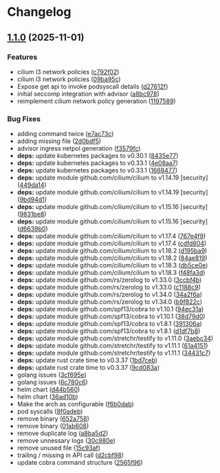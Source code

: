 # Changelog

## [1.1.0](https://github.com/kguardian-dev/kguardian/compare/advisor/v1.0.0...advisor/v1.1.0) (2025-11-01)


### Features

* cilium l3 network policies ([c792f02](https://github.com/kguardian-dev/kguardian/commit/c792f020b9c7280aec4922c34eff863791296a5c))
* cilium l3 network policies ([09ba95c](https://github.com/kguardian-dev/kguardian/commit/09ba95c589cab1aeae83aea27186035063a24ce1))
* Expose get api to invoke podsyscall details ([d27612f](https://github.com/kguardian-dev/kguardian/commit/d27612feff19fe07fe5411bbed09e11c1dd18e91))
* initial seccomp integration with advisor ([a8bc978](https://github.com/kguardian-dev/kguardian/commit/a8bc978d36595134400d733331249a6586d14f44))
* reimplement cilium network policy generation ([1197589](https://github.com/kguardian-dev/kguardian/commit/1197589c0e2a40a30ea0bfc412bb85cbba16921a))


### Bug Fixes

* adding command twice ([e7ac73c](https://github.com/kguardian-dev/kguardian/commit/e7ac73c18d4a66fb5ed492184cfab78cccc1df39))
* adding missing file ([2d0bdf5](https://github.com/kguardian-dev/kguardian/commit/2d0bdf5a94aea14e869d417da137c4d7beae898c))
* advisor ingress netpol generation ([f3579fc](https://github.com/kguardian-dev/kguardian/commit/f3579fc83f18df11ae549d4ff57e09f36c68144f))
* **deps:** update kubernetes packages to v0.30.1 ([8435e77](https://github.com/kguardian-dev/kguardian/commit/8435e7741a4f9aafc1a91ab1880450d04aa4282e))
* **deps:** update kubernetes packages to v0.33.1 ([4e08aa7](https://github.com/kguardian-dev/kguardian/commit/4e08aa76e95592e61f12678264d72dd5e41761f7))
* **deps:** update kubernetes packages to v0.33.1 ([1668477](https://github.com/kguardian-dev/kguardian/commit/16684774faaa234399cd1ec9bfb2ce740858abd4))
* **deps:** update module github.com/cilium/cilium to v1.14.19 [security] ([449da14](https://github.com/kguardian-dev/kguardian/commit/449da142e08c485dc17eb7beb1cc85a46c7f0473))
* **deps:** update module github.com/cilium/cilium to v1.14.19 [security] ([9bd94d1](https://github.com/kguardian-dev/kguardian/commit/9bd94d11e734ec5ac17dde4fc385ca774a76ef9a))
* **deps:** update module github.com/cilium/cilium to v1.15.16 [security] ([9831be8](https://github.com/kguardian-dev/kguardian/commit/9831be824c5c1dc2861f2773345db24389c4a39a))
* **deps:** update module github.com/cilium/cilium to v1.15.16 [security] ([d6639b0](https://github.com/kguardian-dev/kguardian/commit/d6639b0786e2da4bebf541b4e659b3a20001277c))
* **deps:** update module github.com/cilium/cilium to v1.17.4 ([767e4f9](https://github.com/kguardian-dev/kguardian/commit/767e4f988a89ec419bd1541ef811e13672054923))
* **deps:** update module github.com/cilium/cilium to v1.17.4 ([cdfd804](https://github.com/kguardian-dev/kguardian/commit/cdfd8044c9fa25458fa26d848636b351df1e921b))
* **deps:** update module github.com/cilium/cilium to v1.18.2 ([d195ba9](https://github.com/kguardian-dev/kguardian/commit/d195ba9d3c6ddda6c363513f4a5745bb97c46d38))
* **deps:** update module github.com/cilium/cilium to v1.18.2 ([84ae819](https://github.com/kguardian-dev/kguardian/commit/84ae819210a53df2dc39e24fbc20d003e0a6ceb8))
* **deps:** update module github.com/cilium/cilium to v1.18.3 ([db5ce0e](https://github.com/kguardian-dev/kguardian/commit/db5ce0e20eda0639b7a957b37de86c4289ab0028))
* **deps:** update module github.com/cilium/cilium to v1.18.3 ([f48fa3d](https://github.com/kguardian-dev/kguardian/commit/f48fa3d7f4f73904e734341633811c34962641d7))
* **deps:** update module github.com/rs/zerolog to v1.33.0 ([3ccbf4b](https://github.com/kguardian-dev/kguardian/commit/3ccbf4b010e32576f2d16a148ba5ca91280bc2c3))
* **deps:** update module github.com/rs/zerolog to v1.33.0 ([c1188c9](https://github.com/kguardian-dev/kguardian/commit/c1188c9d1f6d01a942d9944b1dcff05b8bcf5d8c))
* **deps:** update module github.com/rs/zerolog to v1.34.0 ([34a2f6a](https://github.com/kguardian-dev/kguardian/commit/34a2f6aa4ced121b7f8ab9484f7e9c93e62dad84))
* **deps:** update module github.com/rs/zerolog to v1.34.0 ([b9f822c](https://github.com/kguardian-dev/kguardian/commit/b9f822c5b70b3a6abe30c9b7468d4cc8fc08bf84))
* **deps:** update module github.com/spf13/cobra to v1.10.1 ([94ec31a](https://github.com/kguardian-dev/kguardian/commit/94ec31a7c54f9c58f4115c89482bb977be37cb17))
* **deps:** update module github.com/spf13/cobra to v1.10.1 ([38d79d0](https://github.com/kguardian-dev/kguardian/commit/38d79d0282da6ca0b959f0837d101319e0038f11))
* **deps:** update module github.com/spf13/cobra to v1.8.1 ([391306a](https://github.com/kguardian-dev/kguardian/commit/391306a8843e0bd1d517b9eba1a71b399d6a12c3))
* **deps:** update module github.com/spf13/cobra to v1.8.1 ([d1df7b8](https://github.com/kguardian-dev/kguardian/commit/d1df7b8bc839d0c101f2c180b9f5a02dcb9221e0))
* **deps:** update module github.com/stretchr/testify to v1.11.0 ([3aebc34](https://github.com/kguardian-dev/kguardian/commit/3aebc34bcebe048f70608345512df9b33793bdcc))
* **deps:** update module github.com/stretchr/testify to v1.11.1 ([61a4151](https://github.com/kguardian-dev/kguardian/commit/61a415138c2e3146f54e8d7dd607116601ec6ccb))
* **deps:** update module github.com/stretchr/testify to v1.11.1 ([34431c7](https://github.com/kguardian-dev/kguardian/commit/34431c7fc6b87880a146d70e99d8f75f61f5cd7a))
* **deps:** update rust crate time to v0.3.37 ([1bd7ceb](https://github.com/kguardian-dev/kguardian/commit/1bd7cebd3323dc0308f18f664b50981505ba8237))
* **deps:** update rust crate time to v0.3.37 ([9cd083a](https://github.com/kguardian-dev/kguardian/commit/9cd083afe38326e92ce35f23f698e2b6ff7a5ac8))
* golang issues ([3cf695e](https://github.com/kguardian-dev/kguardian/commit/3cf695e326e615b36f18d9a0ef2b445861aff248))
* golang issues ([6c780c6](https://github.com/kguardian-dev/kguardian/commit/6c780c6b574c6b09aa094d493fbbfc41480c955d))
* helm chart ([d44b560](https://github.com/kguardian-dev/kguardian/commit/d44b5607937e282f4fcfeed847dcdab061b9c7fb))
* helm chart ([36ad10b](https://github.com/kguardian-dev/kguardian/commit/36ad10b0009579cceb4823a0c392c3fdb268e900))
* Make the arch as configurable ([f6b0dab](https://github.com/kguardian-dev/kguardian/commit/f6b0dab08fe12ea5887d7970201cbfee2b5c88ea))
* pod syscalls ([8f0adeb](https://github.com/kguardian-dev/kguardian/commit/8f0adeb8a34a59c3325ac5f70032d59d90ce212d))
* remove binary ([652a758](https://github.com/kguardian-dev/kguardian/commit/652a75803aa2d24bea8a0f98192e746758e75919))
* remove binary ([01ab608](https://github.com/kguardian-dev/kguardian/commit/01ab608fc0322788345e387f03a7e4dc0b7480ea))
* remove duplicate log ([a8ba5d2](https://github.com/kguardian-dev/kguardian/commit/a8ba5d22abceb38c39576bb0bacf1f3fa002017d))
* remove unnessary logs ([30c980e](https://github.com/kguardian-dev/kguardian/commit/30c980e6483479f0c7bcbb0e3ff615bb70017430))
* remove unused file ([15c93af](https://github.com/kguardian-dev/kguardian/commit/15c93af22acb8e7ca33b9162f33509ead853d750))
* trailing / missing in API call ([d2cbf98](https://github.com/kguardian-dev/kguardian/commit/d2cbf98d9a01bb8fece1e8182fa97efb4a282c6a))
* update cobra command structure ([2565f96](https://github.com/kguardian-dev/kguardian/commit/2565f96869db19d63d618dd93ffaa64ddf4a385d))
